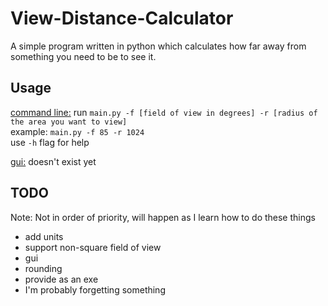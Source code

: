 # View-Distance-Calculator
A simple program written in python which calculates how far away from something you need to be to see it.

## Usage
<ins>command line:</ins> run `main.py -f [field of view in degrees] -r [radius of the area you want to view]`  
example: `main.py -f 85 -r 1024`  
use `-h` flag for help

<ins>gui:</ins> doesn't exist yet

## TODO
Note: Not in order of priority, will happen as I learn how to do these things
- add units
- support non-square field of view
- gui
- rounding
- provide as an exe
- I'm probably forgetting something
